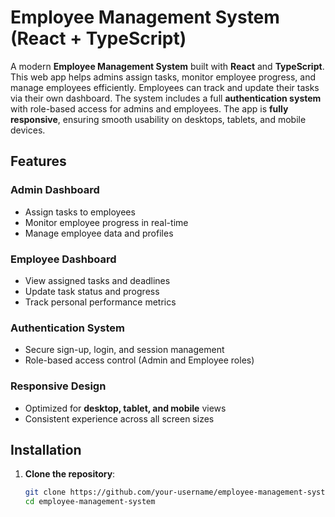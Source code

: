 # Employee Management System (React + TypeScript)

A modern **Employee Management System** built with **React** and **TypeScript**. This web app helps admins assign tasks, monitor employee progress, and manage employees efficiently. Employees can track and update their tasks via their own dashboard. The system includes a full **authentication system** with role-based access for admins and employees. The app is **fully responsive**, ensuring smooth usability on desktops, tablets, and mobile devices.

## Features

### Admin Dashboard
- Assign tasks to employees  
- Monitor employee progress in real-time  
- Manage employee data and profiles  

### Employee Dashboard
- View assigned tasks and deadlines  
- Update task status and progress  
- Track personal performance metrics  

### Authentication System
- Secure sign-up, login, and session management  
- Role-based access control (Admin and Employee roles)

### Responsive Design
- Optimized for **desktop, tablet, and mobile** views  
- Consistent experience across all screen sizes

## Installation

1. **Clone the repository**:
   ```bash
   git clone https://github.com/your-username/employee-management-system.git
   cd employee-management-system
